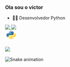 ### Ola sou o victor

- 👨‍💻 Desenvolvedor Python

<div>
  <a href="https://github.com/victordamico">
  <img height="153em" src="https://github-readme-stats.vercel.app/api?username=victordamico&show_icons=true&theme=tokyonight&include_all_commits=true&count_private=true"/>
  <img height="150em" src="https://github-readme-stats.vercel.app/api/top-langs/?username=victordamico&layout=compact&langs_count=16&theme=tokyonight"/>
</div>
  
  <div>
  
  <img align="center" alt="Victor-Python" height="30" width="40" src="https://raw.githubusercontent.com/devicons/devicon/master/icons/python/python-original.svg">
  
</div>
  
###
  
  <div> 
  <a href="linkedin.com/in/victor-d-amico-6a1681226" target="_blank"><img src="https://img.shields.io/badge/-LinkedIn-%230077B5?style=for-the-badge&logo=linkedin&logoColor=white" target="_blank"></a> 
 
 ![Snake animation](https://github.com/victordamico/victordamico/blob/output/github-contribution-grid-snake.svg)

 
</div>
